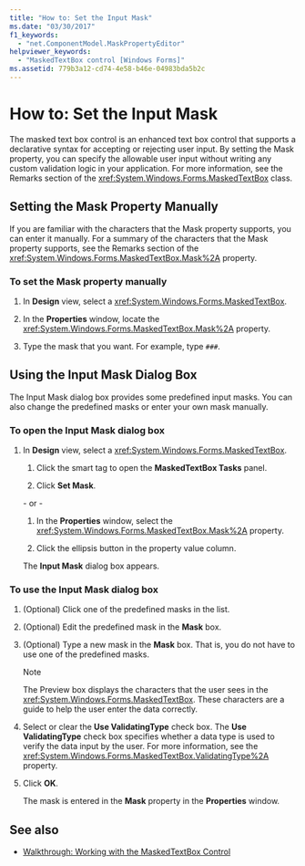 ```yaml
---
title: "How to: Set the Input Mask"
ms.date: "03/30/2017"
f1_keywords: 
  - "net.ComponentModel.MaskPropertyEditor"
helpviewer_keywords: 
  - "MaskedTextBox control [Windows Forms]"
ms.assetid: 779b3a12-cd74-4e58-b46e-04983bda5b2c
---
```

# How to: Set the Input Mask
The masked text box control is an enhanced text box control that supports a declarative syntax for accepting or rejecting user input. By setting the Mask property, you can specify the allowable user input without writing any custom validation logic in your application. For more information, see the Remarks section of the <xref:System.Windows.Forms.MaskedTextBox> class.  
  
## Setting the Mask Property Manually  
 If you are familiar with the characters that the Mask property supports, you can enter it manually. For a summary of the characters that the Mask property supports, see the Remarks section of the <xref:System.Windows.Forms.MaskedTextBox.Mask%2A> property.  
  
### To set the Mask property manually  
  
1. In **Design** view, select a <xref:System.Windows.Forms.MaskedTextBox>.  
  
2. In the **Properties** window, locate the <xref:System.Windows.Forms.MaskedTextBox.Mask%2A> property.  
  
3. Type the mask that you want. For example, type `###`.  
  
## Using the Input Mask Dialog Box  
 The Input Mask dialog box provides some predefined input masks. You can also change the predefined masks or enter your own mask manually.  
  
### To open the Input Mask dialog box  
  
1. In **Design** view, select a <xref:System.Windows.Forms.MaskedTextBox>.  
  
    1. Click the smart tag to open the **MaskedTextBox Tasks** panel.  
  
    2. Click **Set Mask**.  
  
     \- or -  
  
    1. In the **Properties** window, select the <xref:System.Windows.Forms.MaskedTextBox.Mask%2A> property.  
  
    2. Click the ellipsis button in the property value column.  
  
     The **Input Mask** dialog box appears.  
  
### To use the Input Mask dialog box  
  
1. (Optional) Click one of the predefined masks in the list.  
  
2. (Optional) Edit the predefined mask in the **Mask** box.  
  
3. (Optional) Type a new mask in the **Mask** box. That is, you do not have to use one of the predefined masks.  
  
    > [!NOTE]
    >  The Preview box displays the characters that the user sees in the <xref:System.Windows.Forms.MaskedTextBox>. These characters are a guide to help the user enter the data correctly.  
  
4. Select or clear the **Use ValidatingType** check box. The **Use ValidatingType** check box specifies whether a data type is used to verify the data input by the user. For more information, see the <xref:System.Windows.Forms.MaskedTextBox.ValidatingType%2A> property.  
  
5. Click **OK**.  
  
     The mask is entered in the **Mask** property in the **Properties** window.  
  
## See also

- [Walkthrough: Working with the MaskedTextBox Control](walkthrough-working-with-the-maskedtextbox-control.md)
